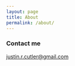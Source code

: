 ```yaml
---
layout: page
title: About
permalink: /about/
---
```


### Contact me

[justin.r.cutler@gmail.com](mailto:justin.r.cutler@gmail.com)
